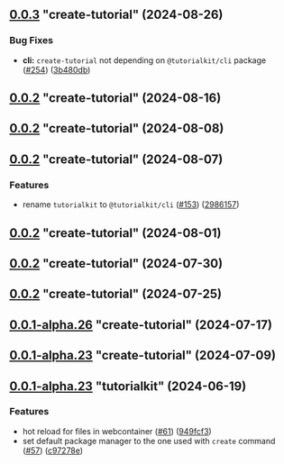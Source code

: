 ## [0.0.3](https://github.com/stackblitz/tutorialkit/compare/0.1.5...0.0.3) "create-tutorial" (2024-08-26)


### Bug Fixes

* **cli:** `create-tutorial` not depending on `@tutorialkit/cli` package ([#254](https://github.com/stackblitz/tutorialkit/issues/254)) ([3b480db](https://github.com/stackblitz/tutorialkit/commit/3b480dbd682a8c7657151dc93054f8209fdad312))



## [0.0.2](https://github.com/stackblitz/tutorialkit/compare/0.1.4...0.0.2) "create-tutorial" (2024-08-16)



## [0.0.2](https://github.com/stackblitz/tutorialkit/compare/0.1.3...0.0.2) "create-tutorial" (2024-08-08)



## [0.0.2](https://github.com/stackblitz/tutorialkit/compare/0.1.2...0.0.2) "create-tutorial" (2024-08-07)


### Features

* rename `tutorialkit` to `@tutorialkit/cli` ([#153](https://github.com/stackblitz/tutorialkit/issues/153)) ([2986157](https://github.com/stackblitz/tutorialkit/commit/298615748b1f2d3ea737c591ce193eb0d28407ca))



## [0.0.2](https://github.com/stackblitz/tutorialkit/compare/0.1.1...0.0.2) "create-tutorial" (2024-08-01)



## [0.0.2](https://github.com/stackblitz/tutorialkit/compare/0.1.0...0.0.2) "create-tutorial" (2024-07-30)



## [0.0.2](https://github.com/stackblitz/tutorialkit/compare/0.0.3...0.0.2) "create-tutorial" (2024-07-25)



## [0.0.1-alpha.26](https://github.com/stackblitz/tutorialkit/compare/0.0.1...0.0.1-alpha.26) "create-tutorial" (2024-07-17)



## [0.0.1-alpha.23](https://github.com/stackblitz/tutorialkit/compare/0.0.1-alpha.24...0.0.1-alpha.23) "create-tutorial" (2024-07-09)



## [0.0.1-alpha.23](https://github.com/stackblitz/tutorialkit/compare/0.0.1-alpha.22...0.0.1-alpha.23) "tutorialkit" (2024-06-19)


### Features

* hot reload for files in webcontainer ([#61](https://github.com/stackblitz/tutorialkit/issues/61)) ([949fcf3](https://github.com/stackblitz/tutorialkit/commit/949fcf3438e3bf17902d753089372fbc03911136))
* set default package manager to the one used with `create` command ([#57](https://github.com/stackblitz/tutorialkit/issues/57)) ([c97278e](https://github.com/stackblitz/tutorialkit/commit/c97278e94292a2f4cfd76a75cb31e540b5c0d230))



